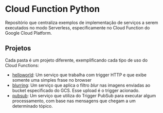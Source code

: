 # Cloud Function Python

Repositório que centraliza exemplos de implementação de serviços a serem executados no modo Serverless, especificamente no Cloud Function do Google Cloud Platform.

## Projetos

Cada pasta é um projeto diferente, exemplificando cada tipo de uso do Cloud Functions:

- [helloworld](./helloworld): Um serviço que trabalha com trigger HTTP e que exibe somente uma simples frase no browser
- [blurring](./blurring): Um serviço que aplica o filtro _blur_ nas imagens enviadas ao bucket especificado do GCS. Esse upload é o trigger acionado.
- [pubsub](./pubsub): Um serviço que utiliza do Trigger PubSub para executar algum processamento, com base nas mensagens que chegam a um determinado tópico.